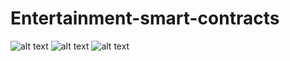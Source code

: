 # Entertainment-smart-contracts


![alt text](https://github.com/ArchivistDevelopers/Entertainment-smart-contracts/blob/main/Dependencies_v1.png.png?raw=true)
![alt text](https://github.com/ArchivistDevelopers/Entertainment-smart-contracts/blob/main/Dependencies_v2.png.png?raw=true)
![alt text](https://github.com/ArchivistDevelopers/Entertainment-smart-contracts/blob/main/Dependencies_v3.png.png?raw=true)

